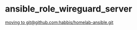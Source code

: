 ansible_role_wireguard_server
=========

[moving to git@github.com:habbis/homelab-ansible.git](https://github.com/habbis/homelab-ansible.git)
